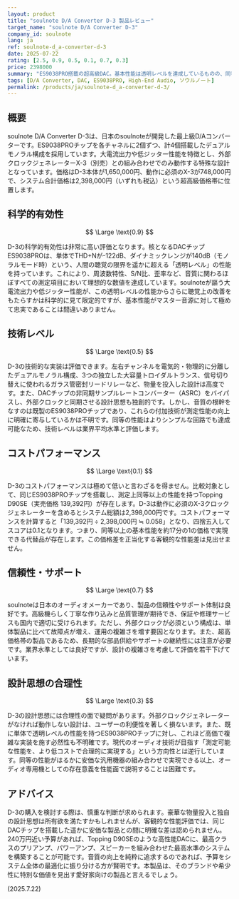```yaml
---
layout: product
title: "soulnote D/A Converter D-3 製品レビュー"
target_name: "soulnote D/A Converter D-3"
company_id: soulnote
lang: ja
ref: soulnote-d_a-converter-d-3
date: 2025-07-22
rating: [2.5, 0.9, 0.5, 0.1, 0.7, 0.3]
price: 2398000
summary: "ES9038PRO搭載の超高級DAC。基本性能は透明レベルを達成しているものの、同等性能を持つ製品の約17倍という価格設定でコストパフォーマンスは極めて低い。外部クロック必須の設計思想も合理性に疑問が残ります。"
tags: [D/A Converter, DAC, ES9038PRO, High-End Audio, ソウルノート]
permalink: /products/ja/soulnote-d_a-converter-d-3/
---
```

## 概要

soulnote D/A Converter D-3は、日本のsoulnoteが開発した最上級D/Aコンバーターです。ES9038PROチップを各チャネルに2個ずつ、計4個搭載したデュアルモノラル構成を採用しています。大電流出力や低ジッター性能を特徴とし、外部クロックジェネレーターX-3（別売）との組み合わせでのみ動作する特殊な設計となっています。価格はD-3本体が1,650,000円、動作に必須のX-3が748,000円で、システム合計価格は2,398,000円（いずれも税込）という超高級価格帯に位置します。

## 科学的有効性

$$ \Large \text{0.9} $$

D-3の科学的有効性は非常に高い評価となります。核となるDACチップES9038PROは、単体でTHD+Nが-122dB、ダイナミックレンジが140dB（モノラルモード時）という、人間の聴覚の限界を遥かに超える「透明レベル」の性能を持っています。これにより、周波数特性、S/N比、歪率など、音質に関わるほぼすべての測定項目において理想的な数値を達成しています。soulnoteが謳う大電流出力や低ジッター性能が、この透明レベルの性能からさらに聴覚上の改善をもたらすかは科学的に見て限定的ですが、基本性能がマスター音源に対して極めて忠実であることは間違いありません。

## 技術レベル

$$ \Large \text{0.5} $$

D-3の技術的な実装は評価できます。左右チャンネルを電気的・物理的に分離したデュアルモノラル構成、3つの独立した大容量トロイダルトランス、信号切り替えに使われるガラス管密封リードリレーなど、物量を投入した設計は高度です。また、DACチップの非同期サンプルレートコンバーター（ASRC）をバイパスし、外部クロックと同期させる設計思想も独創的です。しかし、音質の根幹をなすのは既製のES9038PROチップであり、これらの付加技術が測定性能の向上に明確に寄与しているかは不明です。同等の性能はよりシンプルな回路でも達成可能なため、技術レベルは業界平均水準と評価します。

## コストパフォーマンス

$$ \Large \text{0.1} $$

D-3のコストパフォーマンスは極めて低いと言わざるを得ません。比較対象として、同じES9038PROチップを搭載し、測定上同等以上の性能を持つTopping D90SE（実売価格 139,392円）が存在します。D-3は動作に必須のX-3クロックジェネレーターを含めるとシステム総額は2,398,000円です。コストパフォーマンスを計算すると「139,392円 ÷ 2,398,000円 ≒ 0.058」となり、四捨五入してスコアは0.1となります。つまり、同等以上の基本性能を約17分の1の価格で実現できる代替品が存在します。この価格差を正当化する客観的な性能差は見出せません。

## 信頼性・サポート

$$ \Large \text{0.7} $$

soulnoteは日本のオーディオメーカーであり、製品の信頼性やサポート体制は良好です。高級機らしく丁寧な作り込みと品質管理が期待でき、保証や修理サービスも国内で適切に受けられます。ただし、外部クロックが必須という構成は、単体製品に比べて故障点が増え、運用の複雑さを増す要因となります。また、超高価格帯の製品であるため、長期的な部品供給やサポートの継続性には注意が必要です。業界水準としては良好ですが、設計の複雑さを考慮して評価を若干下げています。

## 設計思想の合理性

$$ \Large \text{0.3} $$

D-3の設計思想には合理性の面で疑問があります。外部クロックジェネレーターがなければ動作しない設計は、ユーザーの利便性を著しく損ないます。また、既に単体で透明レベルの性能を持つES9038PROチップに対し、これほど高価で複雑な実装を施す必然性も不明確です。現代のオーディオ技術が目指す「測定可能な性能を、より低コストで合理的に実現する」という方向性とは逆行しています。同等の性能がはるかに安価な汎用機器の組み合わせで実現できる以上、オーディオ専用機としての存在意義を性能面で説明することは困難です。

## アドバイス

D-3の購入を検討する際は、慎重な判断が求められます。豪華な物量投入と独自の設計思想は所有欲を満たすかもしれませんが、客観的な性能評価では、同じDACチップを搭載した遥かに安価な製品との間に明確な差は認められません。240万円近い予算があれば、Topping D90SEのような高性能DACに、最高クラスのプリアンプ、パワーアンプ、スピーカーを組み合わせた最高水準のシステムを構築することが可能です。音質の向上を純粋に追求するのであれば、予算をシステム全体の最適化に振り分ける方が賢明です。本製品は、そのブランドや希少性に特別な価値を見出す愛好家向けの製品と言えるでしょう。

(2025.7.22)
